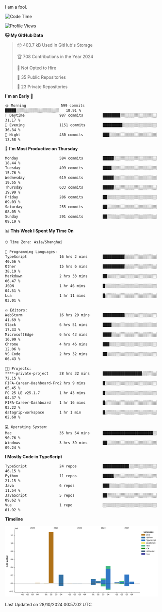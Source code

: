 I am a fool.

<!--START_SECTION:waka-->
![Code Time](http://img.shields.io/badge/Code%20Time-1%2C998%20hrs%2015%20mins-blue)

![Profile Views](http://img.shields.io/badge/Profile%20Views-0-blue)

**🐱 My GitHub Data** 

> 📦 403.7 kB Used in GitHub's Storage 
 > 
> 🏆 708 Contributions in the Year 2024
 > 
> 🚫 Not Opted to Hire
 > 
> 📜 35 Public Repositories 
 > 
> 🔑 23 Private Repositories 
 > 
**I'm an Early 🐤** 

```text
🌞 Morning                599 commits         █████░░░░░░░░░░░░░░░░░░░░   18.91 % 
🌆 Daytime                987 commits         ████████░░░░░░░░░░░░░░░░░   31.17 % 
🌃 Evening                1151 commits        █████████░░░░░░░░░░░░░░░░   36.34 % 
🌙 Night                  430 commits         ███░░░░░░░░░░░░░░░░░░░░░░   13.58 % 
```
📅 **I'm Most Productive on Thursday** 

```text
Monday                   584 commits         █████░░░░░░░░░░░░░░░░░░░░   18.44 % 
Tuesday                  499 commits         ████░░░░░░░░░░░░░░░░░░░░░   15.76 % 
Wednesday                619 commits         █████░░░░░░░░░░░░░░░░░░░░   19.55 % 
Thursday                 633 commits         █████░░░░░░░░░░░░░░░░░░░░   19.99 % 
Friday                   286 commits         ██░░░░░░░░░░░░░░░░░░░░░░░   09.03 % 
Saturday                 255 commits         ██░░░░░░░░░░░░░░░░░░░░░░░   08.05 % 
Sunday                   291 commits         ██░░░░░░░░░░░░░░░░░░░░░░░   09.19 % 
```


📊 **This Week I Spent My Time On** 

```text
🕑︎ Time Zone: Asia/Shanghai

💬 Programming Languages: 
TypeScript               16 hrs 2 mins       ██████████░░░░░░░░░░░░░░░   40.56 % 
Other                    15 hrs 6 mins       ██████████░░░░░░░░░░░░░░░   38.19 % 
Markdown                 2 hrs 33 mins       ██░░░░░░░░░░░░░░░░░░░░░░░   06.47 % 
JSON                     1 hr 46 mins        █░░░░░░░░░░░░░░░░░░░░░░░░   04.51 % 
Lua                      1 hr 11 mins        █░░░░░░░░░░░░░░░░░░░░░░░░   03.01 % 

🔥 Editors: 
WebStorm                 16 hrs 29 mins      ██████████░░░░░░░░░░░░░░░   41.69 % 
Slack                    6 hrs 51 mins       ████░░░░░░░░░░░░░░░░░░░░░   17.33 % 
MicrosoftEdge            6 hrs 43 mins       ████░░░░░░░░░░░░░░░░░░░░░   16.99 % 
Chrome                   4 hrs 46 mins       ███░░░░░░░░░░░░░░░░░░░░░░   12.06 % 
VS Code                  2 hrs 32 mins       ██░░░░░░░░░░░░░░░░░░░░░░░   06.43 % 

🐱‍💻 Projects: 
****-private-project     28 hrs 32 mins      ██████████████████░░░░░░░   72.15 % 
FIFA-Career-Dashboard-Fro2 hrs 9 mins        █░░░░░░░░░░░░░░░░░░░░░░░░   05.45 % 
FC 25 LE v25.1.7         1 hr 43 mins        █░░░░░░░░░░░░░░░░░░░░░░░░   04.37 % 
FIFA-Career-Dashboard    1 hr 16 mins        █░░░░░░░░░░░░░░░░░░░░░░░░   03.22 % 
datagrip-workspace       1 hr 1 min          █░░░░░░░░░░░░░░░░░░░░░░░░   02.60 % 

💻 Operating System: 
Mac                      35 hrs 54 mins      ███████████████████████░░   90.76 % 
Windows                  3 hrs 39 mins       ██░░░░░░░░░░░░░░░░░░░░░░░   09.24 % 
```

**I Mostly Code in TypeScript** 

```text
TypeScript               24 repos            ████████████░░░░░░░░░░░░░   46.15 % 
Python                   11 repos            █████░░░░░░░░░░░░░░░░░░░░   21.15 % 
Java                     6 repos             ███░░░░░░░░░░░░░░░░░░░░░░   11.54 % 
JavaScript               5 repos             ██░░░░░░░░░░░░░░░░░░░░░░░   09.62 % 
Vue                      1 repo              ░░░░░░░░░░░░░░░░░░░░░░░░░   01.92 % 
```



**Timeline**

![Lines of Code chart](https://raw.githubusercontent.com/VeejaLiu/VeejaLiu/master/assets/bar_graph.png)


 Last Updated on 28/10/2024 00:57:02 UTC
<!--END_SECTION:waka-->
